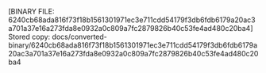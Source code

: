 [BINARY FILE: 6240cb68ada816f73f18b1561301971ec3e711cdd54179f3db6fdb6179a20ac3a701a37e16a273fda8e0932a0c809a7fc2879826b40c53fe4ad480c20ba4]
Stored copy: docs/converted-binary/6240cb68ada816f73f18b1561301971ec3e711cdd54179f3db6fdb6179a20ac3a701a37e16a273fda8e0932a0c809a7fc2879826b40c53fe4ad480c20ba4
